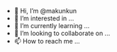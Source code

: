 - 👋 Hi, I’m @makunkun
- 👀 I’m interested in ...
- 🌱 I’m currently learning ...
- 💞️ I’m looking to collaborate on ...
- 📫 How to reach me ...

<!---
makunkun/makunkun is a ✨ special ✨ repository because its `README.md` (this file) appears on your GitHub profile.
You can click the Preview link to take a look at your changes.
--->
